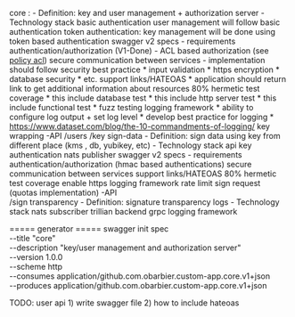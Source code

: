 core :
	- Definition:
		key and user management + authorization server
	- Technology stack
		basic authentication
		    user management will follow basic authentication
		token authentication:
		    key management will be done using token based authentication
		swagger v2 specs
	- requirements
		authentication/authorization (V1-Done)
		    - ACL based authorization (see [policy acl](./policy_acl.md))
		secure communication between services
		    - implementation should follow security best practice
		        * input validation
		        * https encryption
		        * database security
		        * etc.
		support links/HATEOAS
		    * application should return link to get additional information about  resources
		80%  hermetic test coverage
		    * this include database test
		    * this include http server test
		    * this include functional test
		    * fuzz testing
		logging framework
		    * ability to configure log output + set log level
		    * develop best practice for logging
		        * https://www.dataset.com/blog/the-10-commandments-of-logging/
		key wrapping
	-API
		/users
		/key
sign-data
	- Definition:
		sign data using key from different place (kms , db, yubikey, etc)
	- Technology stack
		api key authentication
		nats publisher
		swagger v2 specs
	- requirements
		authentication/authorization (hmac based authentications)
		secure communication between services
		support links/HATEOAS
		80% hermetic test coverage
		enable https
		logging framework
		rate limit sign request (quotas implementation)
	-API	
		/sign
transparency
	- Definition:
		signature transparency logs
	- Technology stack
		nats subscriber
		trillian backend
		grpc
		logging framework
		

===== generator =====
swagger init spec \
  --title "core" \
  --description "key/user management and authorization server" \
  --version 1.0.0 \
  --scheme http \
  --consumes application/github.com.obarbier.custom-app.core.v1+json \
  --produces application/github.com.obarbier.custom-app.core.v1+json

TODO: user api
	1) write swagger file 
	2) how to include hateoas

